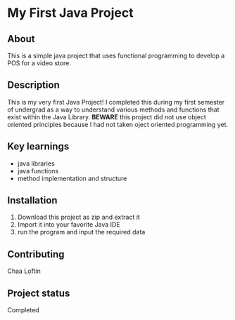 # My First Java Project

<h2>About</h2>
This is a simple java project that uses functional programming to develop a POS for a video store.

<h2>Description</h2>

This is my very first Java Project! I completed this during my first semester of undergrad as a way to understand various methods and functions that exist within
the Java Library. <strong>BEWARE</strong> this project did not use object oriented principles because I had not taken oject oriented programming yet.

<h2>Key learnings</h2>

- java libraries
- java functions
- method implementation and structure

<h2>Installation</h2>

1. Download this project as zip and extract it
2. Import it into your favorite Java IDE
3. run the program and input the required data


<h2>Contributing</h2>
Chaa Loftin

<h2>Project status</h2>
Completed
